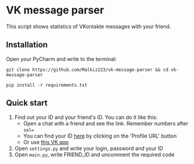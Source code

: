 # VK message parser
This script shows statistics of VKontakte messages with your friend.

## Installation
Open your PyCharm and write to the terminal:
```
git clone https://github.com/Malkiz223/vk-message-parser && cd vk-message-parser
```
```
pip install -r requirements.txt
```
## Quick start
1. Find out your ID and your friend's ID.
You can do it like this:
    - Open a chat with a friend and see the link. Remember numbers after `sel=`
    - You can find your ID [here](https://vk.com/settings) by clicking on the 'Profile URL' button
    - Or use [this VK app](https://vk.com/linkapp)
2. Open `settings.py` and write your login, password and your ID
3. Open `main.py`, write FRIEND_ID and uncomment the required code
